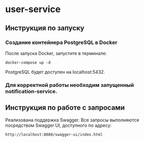# user-service
## Инструкция по запуску
### Создание контейнера PostgreSQL в Docker
После запуска Docker, запустите в терминале:
```
docker-compose up -d
```
PostgreSQL будет доступен на localhost:5432.
### Для корректной работы необходим запущенный notification-service.
## Инструкция по работе с запросами
Реализована поддержка Swagger. Все запросы выполняются посредством Swagger UI, доступного по адресу:
```
http://localhost:8080/swagger-ui/index.html
```
